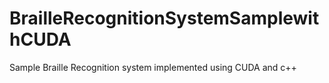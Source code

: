 # BrailleRecognitionSystemSamplewithCUDA
Sample Braille Recognition system implemented using CUDA and c++
